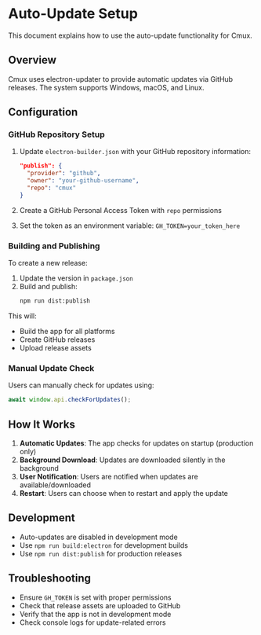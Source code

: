 # Auto-Update Setup

This document explains how to use the auto-update functionality for Cmux.

## Overview

Cmux uses electron-updater to provide automatic updates via GitHub releases. The system supports Windows, macOS, and Linux.

## Configuration

### GitHub Repository Setup

1. Update `electron-builder.json` with your GitHub repository information:

   ```json
   "publish": {
     "provider": "github",
     "owner": "your-github-username",
     "repo": "cmux"
   }
   ```

2. Create a GitHub Personal Access Token with `repo` permissions
3. Set the token as an environment variable: `GH_TOKEN=your_token_here`

### Building and Publishing

To create a new release:

1. Update the version in `package.json`
2. Build and publish:
   ```bash
   npm run dist:publish
   ```

This will:

- Build the app for all platforms
- Create GitHub releases
- Upload release assets

### Manual Update Check

Users can manually check for updates using:

```javascript
await window.api.checkForUpdates();
```

## How It Works

1. **Automatic Updates**: The app checks for updates on startup (production only)
2. **Background Download**: Updates are downloaded silently in the background
3. **User Notification**: Users are notified when updates are available/downloaded
4. **Restart**: Users can choose when to restart and apply the update

## Development

- Auto-updates are disabled in development mode
- Use `npm run build:electron` for development builds
- Use `npm run dist:publish` for production releases

## Troubleshooting

- Ensure `GH_TOKEN` is set with proper permissions
- Check that release assets are uploaded to GitHub
- Verify that the app is not in development mode
- Check console logs for update-related errors
